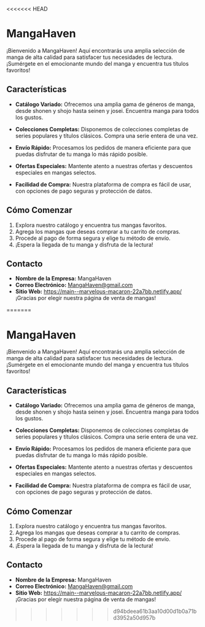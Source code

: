 <<<<<<< HEAD
# MangaHaven

¡Bienvenido a MangaHaven! Aquí encontrarás una amplia selección de manga de alta calidad para satisfacer tus necesidades de lectura. ¡Sumérgete en el emocionante mundo del manga y encuentra tus títulos favoritos!

## Características

- **Catálogo Variado:** Ofrecemos una amplia gama de géneros de manga, desde shonen y shojo hasta seinen y josei. Encuentra manga para todos los gustos.

- **Colecciones Completas:** Disponemos de colecciones completas de series populares y títulos clásicos. Compra una serie entera de una vez.

- **Envío Rápido:** Procesamos los pedidos de manera eficiente para que puedas disfrutar de tu manga lo más rápido posible.

- **Ofertas Especiales:** Mantente atento a nuestras ofertas y descuentos especiales en mangas selectos.

- **Facilidad de Compra:** Nuestra plataforma de compra es fácil de usar, con opciones de pago seguras y protección de datos.

## Cómo Comenzar

1. Explora nuestro catálogo y encuentra tus mangas favoritos.
2. Agrega los mangas que deseas comprar a tu carrito de compras.
3. Procede al pago de forma segura y elige tu método de envío.
4. ¡Espera la llegada de tu manga y disfruta de la lectura!

## Contacto

- **Nombre de la Empresa:** MangaHaven
- **Correo Electrónico:** MangaHaven@gmail.com
- **Sitio Web:** https://main--marvelous-macaron-22a7bb.netlify.app/
¡Gracias por elegir nuestra página de venta de mangas!

=======
# MangaHaven

¡Bienvenido a MangaHaven! Aquí encontrarás una amplia selección de manga de alta calidad para satisfacer tus necesidades de lectura. ¡Sumérgete en el emocionante mundo del manga y encuentra tus títulos favoritos!

## Características

- **Catálogo Variado:** Ofrecemos una amplia gama de géneros de manga, desde shonen y shojo hasta seinen y josei. Encuentra manga para todos los gustos.

- **Colecciones Completas:** Disponemos de colecciones completas de series populares y títulos clásicos. Compra una serie entera de una vez.

- **Envío Rápido:** Procesamos los pedidos de manera eficiente para que puedas disfrutar de tu manga lo más rápido posible.

- **Ofertas Especiales:** Mantente atento a nuestras ofertas y descuentos especiales en mangas selectos.

- **Facilidad de Compra:** Nuestra plataforma de compra es fácil de usar, con opciones de pago seguras y protección de datos.

## Cómo Comenzar

1. Explora nuestro catálogo y encuentra tus mangas favoritos.
2. Agrega los mangas que deseas comprar a tu carrito de compras.
3. Procede al pago de forma segura y elige tu método de envío.
4. ¡Espera la llegada de tu manga y disfruta de la lectura!

## Contacto

- **Nombre de la Empresa:** MangaHaven
- **Correo Electrónico:** MangaHaven@gmail.com
- **Sitio Web:** https://main--marvelous-macaron-22a7bb.netlify.app/
¡Gracias por elegir nuestra página de venta de mangas!

>>>>>>> d94bdeea61b3aa10d00d1b0a71bd3952a50d957b
